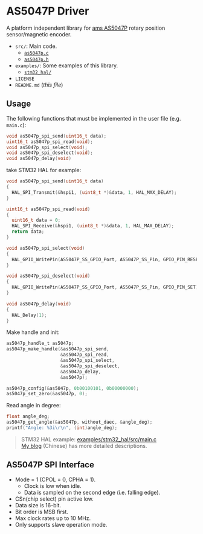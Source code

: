 # AS5047P Driver
A platform independent library for [ams AS5047P](https://ams.com/as5047p) rotary position sensor/magnetic encoder.

- `src/`: Main code.
  - [`as5047p.c`](./src/as5047p.c)
  - [`as5047p.h`](./src/as5047p.h)
- `examples/`: Some examples of this library.
  - [`stm32_hal/`](./examples/stm32_hal/)
- `LICENSE`
- `README.md` (*this file*)

## Usage
The following functions that must be implemented in the user file (e.g. `main.c`):
```c
void as5047p_spi_send(uint16_t data);
uint16_t as5047p_spi_read(void);
void as5047p_spi_select(void);
void as5047p_spi_deselect(void);
void as5047p_delay(void)
```

take STM32 HAL for example:
```c
void as5047p_spi_send(uint16_t data)
{
  HAL_SPI_Transmit(&hspi1, (uint8_t *)&data, 1, HAL_MAX_DELAY);
}

uint16_t as5047p_spi_read(void)
{
  uint16_t data = 0;
  HAL_SPI_Receive(&hspi1, (uint8_t *)&data, 1, HAL_MAX_DELAY);
  return data;
}

void as5047p_spi_select(void)
{
  HAL_GPIO_WritePin(AS5047P_SS_GPIO_Port, AS5047P_SS_Pin, GPIO_PIN_RESET);
}

void as5047p_spi_deselect(void)
{
  HAL_GPIO_WritePin(AS5047P_SS_GPIO_Port, AS5047P_SS_Pin, GPIO_PIN_SET);
}

void as5047p_delay(void)
{
  HAL_Delay(1);
}
```

Make handle and init:
```c
as5047p_handle_t as5047p;
as5047p_make_handle(&as5047p_spi_send,
                    &as5047p_spi_read,
                    &as5047p_spi_select,
                    &as5047p_spi_deselect,
                    &as5047p_delay,
                    &as5047p);

as5047p_config(&as5047p, 0b00100101, 0b00000000);
as5047p_set_zero(&as5047p, 0);
```

Read angle in degree:
```c
float angle_deg;
as5047p_get_angle(&as5047p, without_daec, &angle_deg);
printf("Angle: %3i\r\n", (int)angle_deg);
```

> STM32 HAL example: [examples/stm32_hal/src/main.c](./examples/stm32_hal/src/main.c)  
> [My blog](https://ziteh.github.io/2022/04/learningstm32-as5047p/) (Chinese) has more detailed descriptions.

## AS5047P SPI Interface
- Mode = 1 (CPOL = 0, CPHA = 1).
    - Clock is low when idle.
    - Data is sampled on the second edge (i.e. falling edge).
- CSn(chip select) pin active low.
- Data size is 16-bit.
- Bit order is MSB first.
- Max clock rates up to 10 MHz.
- Only supports slave operation mode.
